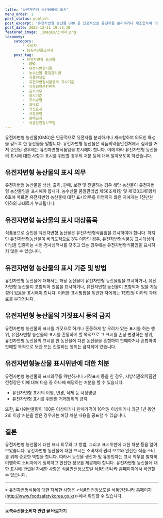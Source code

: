 ```yaml
---
title: '유전자변형 농산물GMO 표시'
menu_order: 1
post_status: publish
post_excerpt: '유전자변형 농산물 GMO 은 인공적으로 유전자를 분리하거나 재조합하여 의도한 특성을 갖도록 한 농산물을 말합니다. 유전자변형 농산물은 식품의약품안전처에서 심사를 거쳐 승인된 경우에는 유전자변형식품임을 표시해야 합니다. 이에 따라 유전자변형 농산물의 표시에 대한 사항과 표시를 위반할 경우의 처분 등에 대해 알아보도록 하겠습니다.'
post_date: 2023-12-11 19:52:30
featured_image: _images/소비자.png
taxonomy:
    category:
        - 소비자
        - 농축수산물소비자
    post_tag:
        - 유전자변형 농산물
        -  GMO
        -  유전자변형식품
        -  농수산물 품질관리법
        -  식품위생법
        -  유전자변형식품등의 표시기준
        -  식품의약품안전처
        -  표시의무
        -  표시기준
        -  표시방법
        -  과태료
        -  거짓표시
        -  시정명령
        -  판매금지
        -  식품안전정보포털
---
```



유전자변형 농산물(GMO)은 인공적으로 유전자를 분리하거나 재조합하여 의도한 특성을 갖도록 한 농산물을 말합니다. 유전자변형 농산물은 식품의약품안전처에서 심사를 거쳐 승인된 경우에는 유전자변형식품임을 표시해야 합니다. 이에 따라 유전자변형 농산물의 표시에 대한 사항과 표시를 위반할 경우의 처분 등에 대해 알아보도록 하겠습니다.

## 유전자변형 농산물의 표시 의무

유전자변형 농산물을 생산, 출하, 판매, 보관 및 진열하는 경우 해당 농산물이 유전자변형 농산물임을 표시해야 합니다. 농수산물 품질관리법 제56조제1항 및 제123조제1항제6호에 따르면 유전자변형 농산물에 대한 표시의무를 이행하지 않은 자에게는 1천만원 이하의 과태료가 부과됩니다.

## 유전자변형 농산물의 표시 대상품목

식품용으로 승인된 유전자변형 농산물은 유전자변형식품임을 표시하여야 합니다. 하지만 유전자변형농산물이 비의도적으로 3% 이하인 경우, 유전자변형식품등 표시대상이 아님을 입증하는 시험·검사성적서를 갖추고 있는 경우에는 유전자변형식품임을 표시하지 않을 수 있습니다.

## 유전자변형 농산물의 표시 기준 및 방법

유전자변형 농산물에 대해서는 해당 농산물이 유전자변형 농산물임을 표시하거나, 유전자변형 농산물이 포함되어 있음을 표시하거나, 유전자변형 농산물이 포함되어 있을 가능성이 있음을 표시해야 합니다. 이러한 표시방법을 위반한 자에게는 1천만원 이하의 과태료를 부과됩니다.

## 유전자변형 농산물의 거짓표시 등의 금지

유전자변형 농산물의 표시를 거짓으로 하거나 혼동하게 할 우려가 있는 표시를 하는 행위, 유전자변형 농산물의 표시를 혼동하게 할 목적으로 그 표시를 손상·변경하는 행위, 유전자변형 농산물의 표시를 한 농산물에 다른 농산물을 혼합하여 판매하거나 혼합하여 판매할 목적으로 보관 또는 진열하는 행위는 금지되어 있습니다.

## 유전자변형농산물 표시위반에 대한 처분

유전자변형 농산물의 표시의무를 위반하거나 거짓표시 등을 한 경우, 지방식품의약품안전청장은 이에 대해 다음 중 하나에 해당하는 처분을 할 수 있습니다.
- 유전자변형 표시의 이행, 변경, 삭제 등 시정명령
- 유전자변형 표시를 위반한 거래행위의 금지

또한, 표시위반물량이 100톤 이상이거나 판매가격이 10억원 이상이거나 최근 1년 동안 2회 이상 처분을 받은 경우에는 해당 처분 내용을 공표할 수 있습니다.

## 결론

유전자변형 농산물에 대한 표시 의무와 그 방법, 그리고 표시위반에 대한 처분 등을 알아보았습니다. 유전자변형 농산물에 대한 표시는 소비자의 권리 보호와 안전한 식품 소비를 위해 중요한 역할을 합니다. 따라서 농산물 생산자 및 유통업자는 표시 의무를 철저히 이행하여 소비자에게 정확하고 안전한 정보를 제공해야 합니다. 유전자변형 농산물에 대한 표시에 관련된 자세한 사항은 식품안전정보포털 식품안전나라 홈페이지에서 확인할 수 있습니다.

---

※ 유전자변형식품에 대한 자세한 사항은 <식품안전정보포털 식품안전나라 홈페이지(http://www.foodsafetykorea.go.kr)>에서 확인할 수 있습니다.
<!-- wp:separator -->
<hr class="wp-block-separator has-alpha-channel-opacity"/>
<!-- /wp:separator -->

<!-- wp:group {"backgroundColor":"base","layout":{"type":"constrained"}} -->
<div class="wp-block-group has-base-background-color has-background"><!-- wp:paragraph {"align":"center","fontSize":"medium"} -->
<p class="has-text-align-center has-large-font-size"><strong>농축수산물소비자 관련 글 바로가기</strong></p>
<!-- /wp:paragraph -->


<!-- wp:latest-posts
{"categories":[{"id":31346,"count":19,"description":"","link":"https://uknowlaw.com/category/%eb%86%8d%ec%b6%95%ec%88%98%ec%82%b0%eb%ac%bc%ec%86%8c%eb%b9%84%ec%9e%90/","name":"농축수산물소비자","slug":"농축수산물소비자","taxonomy":"category","parent":0,"meta":[],"_links":{"self":[{"href":"https://uknowlaw.com/wp-json/wp/v2/categories/31346"}],"collection":[{"href":"https://uknowlaw.com/wp-json/wp/v2/categories"}],"about":[{"href":"https://uknowlaw.com/wp-json/wp/v2/taxonomies/category"}],"wp:post_type":[{"href":"https://uknowlaw.com/wp-json/wp/v2/posts?categories=31346"}],"curies":[{"name":"wp","href":"https://api.w.org/{rel}","templated":true}]}}],"postsToShow":100,"excerptLength":28,"postLayout":"grid","columns":2,"featuredImageAlign":"left","featuredImageSizeSlug":"large","fontSize":"small"} /--></div>
<!-- /wp:group -->